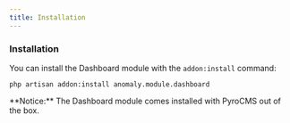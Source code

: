 ```yaml
---
title: Installation
---
```


### Installation

You can install the Dashboard module with the `addon:install` command:

    php artisan addon:install anomaly.module.dashboard

<div class="alert alert-warning">**Notice:** The Dashboard module comes installed with PyroCMS out of the box.</div>
